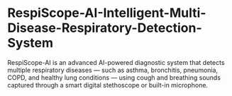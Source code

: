 # RespiScope-AI-Intelligent-Multi-Disease-Respiratory-Detection-System
RespiScope-AI is an advanced AI-powered diagnostic system that detects multiple respiratory diseases — such as asthma, bronchitis, pneumonia, COPD, and healthy lung conditions — using cough and breathing sounds captured through a smart digital stethoscope or built-in microphone.
